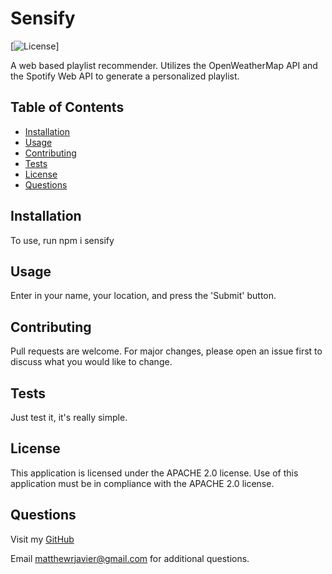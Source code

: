 # Sensify
  
[![License](https://img.shields.io/badge/license-APACHE%202.0-blue.svg)]

A web based playlist recommender. Utilizes the OpenWeatherMap API and the Spotify Web API to generate a personalized playlist.
  
## Table of Contents

* [Installation](#install)
* [Usage](#usage)
* [Contributing](#contributing)
* [Tests](#tests)
* [License](#license)
* [Questions](#questions)
  
## <a name="install"></a> Installation
  
To use, run npm i sensify
  
## <a name="usage"></a> Usage
  
Enter in your name, your location, and press the 'Submit' button.
  
## <a name="contributing"></a> Contributing
  
Pull requests are welcome. For major changes, please open an issue first to discuss what you would like to change.
  
## <a name="tests"></a> Tests
  
Just test it, it's really simple.

## <a name="license"></a> License

This application is licensed under the APACHE 2.0 license. Use of this application must be in compliance with the APACHE 2.0 license.
  
## <a name="questioning"></a> Questions

Visit my [GitHub](https://github.com/mattjavier)

Email [matthewrjavier@gmail.com](matthewrjavier@gmail.com) for additional questions.